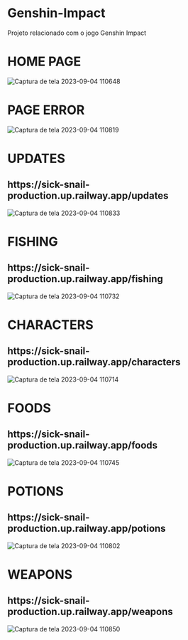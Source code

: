 # Genshin-Impact
Projeto relacionado com o jogo Genshin Impact

<h1>HOME PAGE</h1>


![Captura de tela 2023-09-04 110648](https://github.com/Reynanwq/Genshin-Impact/assets/90296084/886b123b-9699-489a-a577-4628f3896a8c)


<h1>PAGE ERROR</h1>


![Captura de tela 2023-09-04 110819](https://github.com/Reynanwq/Genshin-Impact/assets/90296084/4862fc08-a149-423b-89b3-3f0a99d15b49)



<h1>UPDATES</h1>
<h2>https://sick-snail-production.up.railway.app/updates</h2>

![Captura de tela 2023-09-04 110833](https://github.com/Reynanwq/Genshin-Impact/assets/90296084/44dbc1ca-4099-4866-9573-622d4ca24d1e)


<h1>FISHING</h1>
<h2>https://sick-snail-production.up.railway.app/fishing</h2>

![Captura de tela 2023-09-04 110732](https://github.com/Reynanwq/Genshin-Impact/assets/90296084/3819c2b8-0784-4675-a7e7-4a61a5027291)

<h1>CHARACTERS</h1>
<h2>https://sick-snail-production.up.railway.app/characters</h2>

![Captura de tela 2023-09-04 110714](https://github.com/Reynanwq/Genshin-Impact/assets/90296084/e12841d4-4a34-42a3-8d60-1eaeaa28ab93)

<h1>FOODS</h1>
<h2>https://sick-snail-production.up.railway.app/foods</h2>

![Captura de tela 2023-09-04 110745](https://github.com/Reynanwq/Genshin-Impact/assets/90296084/81119aa1-d0f4-4684-ac48-547f661cccfc)

<h1>POTIONS</h1>
<h2>https://sick-snail-production.up.railway.app/potions</h2>

![Captura de tela 2023-09-04 110802](https://github.com/Reynanwq/Genshin-Impact/assets/90296084/66141c17-57fd-4f95-b64d-d235410a0193)


<h1>WEAPONS</h1>
<h2>https://sick-snail-production.up.railway.app/weapons</h2>

![Captura de tela 2023-09-04 110850](https://github.com/Reynanwq/Genshin-Impact/assets/90296084/1039a6f4-3a66-4215-b5de-a25ac5957c7f)
